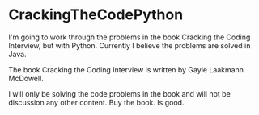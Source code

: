 # CrackingTheCodePython
I'm going to work through the problems in the book Cracking the Coding Interview, but with Python.
Currently I believe the problems are solved in Java.

The book Cracking the Coding Interview is written by Gayle Laakmann McDowell.

I will only be solving the code problems in the book and will not be discussion any other content.
Buy the book.  Is good. 

